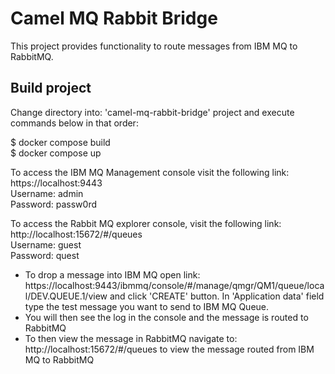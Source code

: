 # Camel MQ Rabbit Bridge 
  
This project provides functionality to route messages from IBM MQ to RabbitMQ.

## Build project 

Change directory into: 'camel-mq-rabbit-bridge' project and execute commands below in that order:  

$ docker compose build  
$ docker compose up  

To access the IBM MQ Management console visit the following link: https://localhost:9443  
Username: admin  
Password: passw0rd  

To access the Rabbit MQ explorer console, visit the following link: http://localhost:15672/#/queues  
Username: guest  
Password: quest  

- To drop a message into IBM MQ open link: https://localhost:9443/ibmmq/console/#/manage/qmgr/QM1/queue/local/DEV.QUEUE.1/view and click 'CREATE' button. In 'Application data' field type the test message you want to send to IBM MQ Queue.
- You will then see the log in the console and the message is routed to RabbitMQ
- To then view the message in RabbitMQ navigate to: http://localhost:15672/#/queues to view the message routed from IBM MQ to RabbitMQ